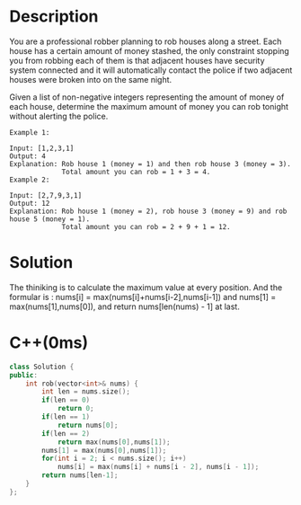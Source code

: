 # Description
You are a professional robber planning to rob houses along a street. Each house has a certain amount of money stashed, the only constraint stopping you from robbing each of them is that adjacent houses have security system connected and it will automatically contact the police if two adjacent houses were broken into on the same night.

Given a list of non-negative integers representing the amount of money of each house, determine the maximum amount of money you can rob tonight without alerting the police.
```
Example 1:

Input: [1,2,3,1]
Output: 4
Explanation: Rob house 1 (money = 1) and then rob house 3 (money = 3).
             Total amount you can rob = 1 + 3 = 4.
Example 2:

Input: [2,7,9,3,1]
Output: 12
Explanation: Rob house 1 (money = 2), rob house 3 (money = 9) and rob house 5 (money = 1).
             Total amount you can rob = 2 + 9 + 1 = 12.
```
# Solution
The thiniking is to calculate the maximum value at every position. And the formular is : nums[i] = max(nums[i]+nums[i-2],nums[i-1]) and nums[1] = max(nums[1],nums[0]), and return nums[len(nums) - 1] at last.
# C++(0ms)
```c++
class Solution {
public:
    int rob(vector<int>& nums) {
        int len = nums.size();
        if(len == 0)
            return 0;
        if(len == 1)
            return nums[0];
        if(len == 2)
            return max(nums[0],nums[1]);
        nums[1] = max(nums[0],nums[1]); 
        for(int i = 2; i < nums.size(); i++)
            nums[i] = max(nums[i] + nums[i - 2], nums[i - 1]);
        return nums[len-1];
    }
};
```
